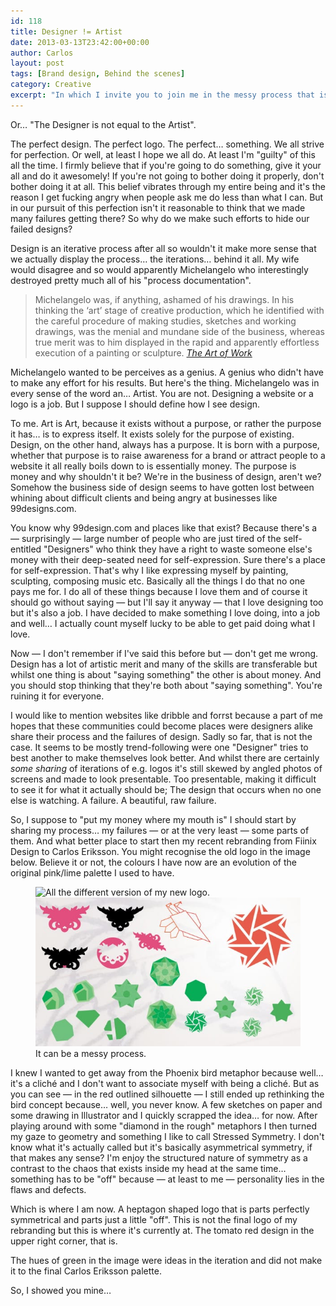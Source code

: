 ```yaml
---
id: 118
title: Designer != Artist
date: 2013-03-13T23:42:00+00:00
author: Carlos
layout: post
tags: [Brand design, Behind the scenes]
category: Creative
excerpt: "In which I invite you to join me in the messy process that is the redesign of my personal brand."
---
```

Or… "The Designer is not equal to the Artist".

The perfect design. The perfect logo. The perfect… something. We all strive for perfection. Or well, at least I hope we all do. At least I'm "guilty" of this all the time. I firmly believe that if you're going to do something, give it your all and do it awesomely! If you're not going to bother doing it properly, don't bother doing it at all. This belief vibrates through my entire being and it's the reason I get fucking angry when people ask me do less than what I can. But in our pursuit of this perfection isn't it reasonable to think that we made many failures getting there? So why do we make such efforts to hide our failed designs?

Design is an iterative process after all so wouldn't it make more sense that we actually display the process… the iterations… behind it all. My wife would disagree and so would apparently Michelangelo who interestingly destroyed pretty much all of his "process documentation".

> Michelangelo was, if anything, ashamed of his drawings. In his thinking the ‘art’ stage of creative production, which he identified with the careful procedure of making studies, sketches and working drawings, was the menial and mundane side of the business, whereas true merit was to him displayed in the rapid and apparently effortless execution of a painting or sculpture. <cite>[The Art of Work](http://www.amazon.com/Art-Work-Epitaph-Skill/dp/0745301681/ref=sr_1_1?ie=UTF8&s=books&qid=1226922413&sr=8-1)</cite>

Michelangelo wanted to be perceives as a genius. A genius who didn't have to make any effort for his results. But here's the thing. Michelangelo was in every sense of the word an… Artist. You are not. Designing a website or a logo is a job. But I suppose I should define how I see design.

To me. Art is Art, because it exists without a purpose, or rather the purpose it has… is to express itself. It exists solely for the purpose of existing. Design, on the other hand, always has a purpose. It is born with a purpose, whether that purpose is to raise awareness for a brand or attract people to a website it all really boils down to is essentially money. The purpose is money and why shouldn't it be? We're in the business of design, aren't we? Somehow the business side of design seems to have gotten lost between whining about difficult clients and being angry at businesses like 99designs.com.

You know why 99design.com and places like that exist? Because there's a — surprisingly — large number of people who are just tired of the self-entitled "Designers" who think they have a right to waste someone else's money with their deep-seated need for self-expression. Sure there's a place for self-expression. That's why I like expressing myself by painting, sculpting, composing music etc. Basically all the things I do that no one pays me for. I do all of these things because I love them and of course it should go without saying — but I'll say it anyway — that I love designing too but it's also a job. I have decided to make something I love doing, into a job and well… I actually count myself lucky to be able to get paid doing what I love.

Now — I don't remember if I've said this before but — don't get me wrong. Design has a lot of artistic merit and many of the skills are transferable but whilst one thing is about "saying something" the other is about money. And you should stop thinking that they're both about "saying something". You're ruining it for everyone.

I would like to mention websites like dribble and forrst because a part of me hopes that these communities could become places were designers alike share their process and the failures of design. Sadly so far, that is not the case. It seems to be mostly trend-following were one "Designer" tries to best another to make themselves look better. And whilst there are certainly _some sharing_ of iterations of e.g. logos it's still skewed by angled photos of screens and made to look presentable. Too presentable, making it difficult to see it for what it actually should be; The design that occurs when no one else is watching. A failure. A beautiful, raw failure.

So, I suppose to "put my money where my mouth is" I should start by sharing my process… my failures — or at the very least — some parts of them. And what better place to start then my recent rebranding from Fiinix Design to Carlos Eriksson. You might recognise the old logo in the image below. Believe it or not, the colours I have now are an evolution of the original pink/lime palette I used to have.

<figure>
    <img class="js-lazy-load" data-original="/assets/posts/2013/03/fugly.jpg" alt="All the different version of my new logo.">
  <noscript>
    <img src="/assets/posts/2013/03/fugly.jpg" alt="All the different version of my new logo.">
  </noscript>
  <figcaption>It can be a messy process.</figcaption>
</figure>

I knew I wanted to get away from the Phoenix bird metaphor because well… it's a cliché and I don't want to associate myself with being a cliché. But as you can see — in the red outlined silhouette — I still ended up rethinking the bird concept because… well, you never know. A few sketches on paper and some drawing in Illustrator and I quickly scrapped the idea… for now. After playing around with some "diamond in the rough" metaphors I then turned my gaze to geometry and something I like to call Stressed Symmetry. I don't know what it's actually called but it's basically asymmetrical symmetry, if that makes any sense? I'm enjoy the structured nature of symmetry as a contrast to the chaos that exists inside my head at the same time… something has to be "off" because — at least to me — personality lies in the flaws and defects.

Which is where I am now. A heptagon shaped logo that is parts perfectly symmetrical and parts just a little "off". This is not the final logo of my rebranding but this is where it's currently at. The tomato red design in the upper right corner, that is.

The hues of green in the image were ideas in the iteration and did not make it to the final Carlos Eriksson palette.

So, I showed you mine…